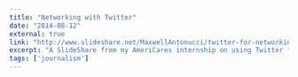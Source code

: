 ```yaml
---
title: "Networking with Twitter"
date: "2014-08-12"
external: true
link: "http://www.slideshare.net/MaxwellAntonucci/twitter-for-networking"
excerpt: "A SlideShare from my AmeriCares internship on using Twitter for career networking."
tags: ['journalism']
---
```

